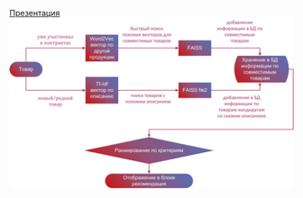 [Презентация](https://docs.google.com/presentation/d/1EM3be7376Od7ArkgXR63gCTYWXnatfwQ-lMbEDoWFCM/edit?usp=sharing)
![Схема](https://github.com/lissrbay/tender_hack/blob/main/pipeline.jpg)
